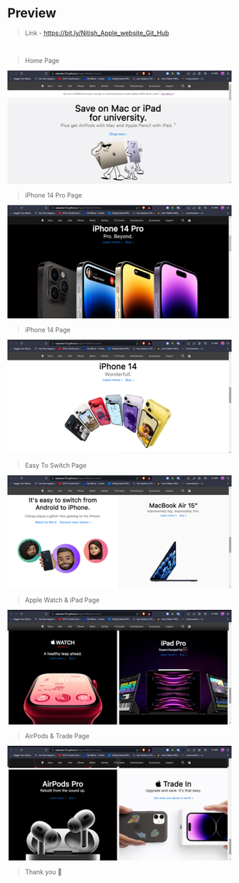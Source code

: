 # Preview
> Link - https://bit.ly/Nitish_Apple_website_Git_Hub
<br> 

> Home Page
<img src="./assets/readme/first_page.png" width="auto" height="auto">

> iPhone 14 Pro Page

<img src="./assets/readme/second_page.png" width="auto" height="auto">

> iPhone 14 Page

<img src="./assets/readme/third_page.png" width="auto" height="auto">

> Easy To Switch Page

<img src="./assets/readme/fourth_page.png" width="auto" height="auto">

> Apple Watch & iPad Page

<img src="./assets/readme/fifth_page.png" width="auto" height="auto">

> AirPods & Trade Page

<img src="./assets/readme/sixth_page.png" width="auto" height="auto">

> Thank you 🍪
